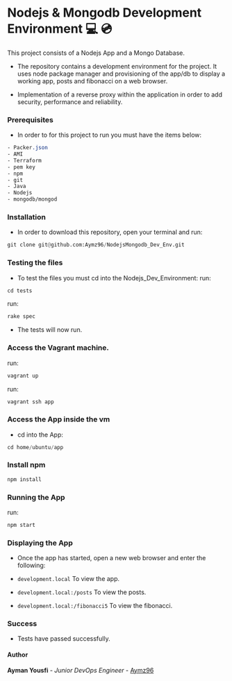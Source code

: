 # Nodejs & Mongodb Development Environment :computer: :cd:

This project consists of a Nodejs App and a Mongo Database.

- The repository contains a development environment for the project. It uses node package manager and provisioning of the app/db to display a working app, posts and fibonacci on a web browser.

- Implementation of a reverse proxy within the application in order to add security, performance and reliability.

### Prerequisites
- In order to for this project to run you must have the items below:

```CSS
- Packer.json
- AMI
- Terraform
- pem key
- npm
- git
- Java
- Nodejs
- mongodb/mongod
```

### Installation
- In order to download this repository, open your terminal and run:

```python
git clone git@github.com:Aymz96/NodejsMongodb_Dev_Env.git
```
### Testing the files
- To test the files you must cd into the Nodejs_Dev_Environment:
run:
```python
cd tests
```
run:
```python
rake spec
```
- The tests will now run.

### Access the Vagrant machine.
run:
```python
vagrant up
```
run:
```python
vagrant ssh app
```
### Access the App inside the vm
- cd into the App:
```python
cd home/ubuntu/app
```
### Install npm
```python
npm install
```

### Running the App
run:
```python
npm start
```
### Displaying the App
- Once the app has started, open a new web browser and enter the following:

- `development.local` To view the app.

- `development.local:/posts` To view the posts.

- `development.local:/fibonacci5` To view the fibonacci.

### Success
- Tests have passed successfully.

#### Author
**Ayman Yousfi** - *Junior DevOps Engineer* - [Aymz96](https://github.com/Aymz96)
